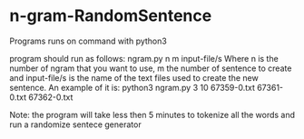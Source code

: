 # n-gram-RandomSentence

Programs runs on command with python3

program should run as follows:
ngram.py n m input-file/s
Where n is the number of ngram that you want to use, m the number of sentence to create and input-file/s is the name of the text files used to create the new sentence.
An example of it is:
python3 ngram.py 3 10 67359-0.txt 67361-0.txt 67362-0.txt

Note: the program will take less then 5 minutes to tokenize all the words and run a randomize sentece generator
